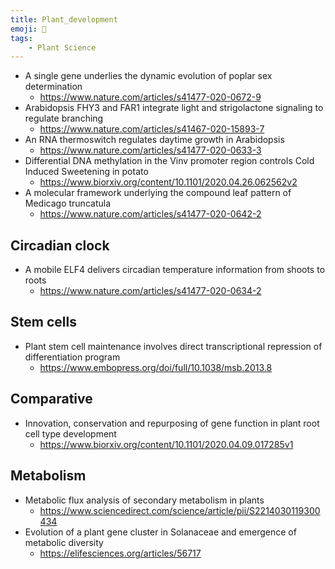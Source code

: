 ```yaml
---
title: Plant_development
emoji: 🌱
tags:
    - Plant Science
---
```


* A single gene underlies the dynamic evolution of poplar sex determination
    - https://www.nature.com/articles/s41477-020-0672-9
* Arabidopsis FHY3 and FAR1 integrate light and strigolactone signaling to regulate branching
    - https://www.nature.com/articles/s41467-020-15893-7
* An RNA thermoswitch regulates daytime growth in Arabidopsis
    - https://www.nature.com/articles/s41477-020-0633-3
* Differential DNA methylation in the Vinv promoter region controls Cold Induced Sweetening in potato
    - https://www.biorxiv.org/content/10.1101/2020.04.26.062562v2
* A molecular framework underlying the compound leaf pattern of Medicago truncatula
    - https://www.nature.com/articles/s41477-020-0642-2

## Circadian clock
* A mobile ELF4 delivers circadian temperature information from shoots to roots
    - https://www.nature.com/articles/s41477-020-0634-2

## Stem cells
* Plant stem cell maintenance involves direct transcriptional repression of differentiation program 
    - https://www.embopress.org/doi/full/10.1038/msb.2013.8

## Comparative
* Innovation, conservation and repurposing of gene function in plant root cell type development
    - https://www.biorxiv.org/content/10.1101/2020.04.09.017285v1

## Metabolism
* Metabolic flux analysis of secondary metabolism in plants
    - https://www.sciencedirect.com/science/article/pii/S2214030119300434
* Evolution of a plant gene cluster in Solanaceae and emergence of metabolic diversity
    - https://elifesciences.org/articles/56717